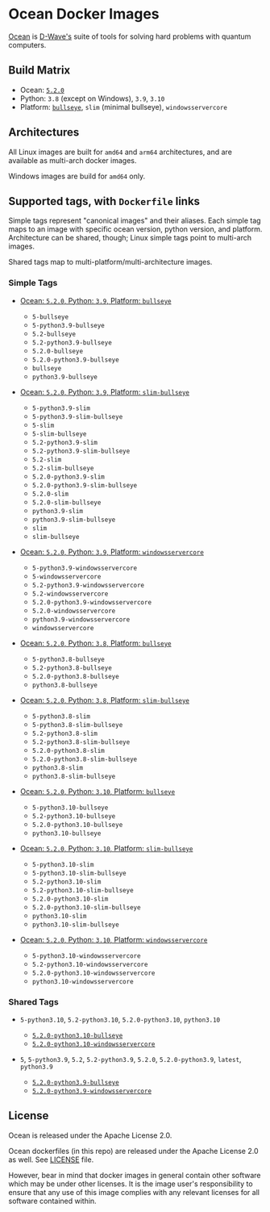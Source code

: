 # Ocean Docker Images

[Ocean](https://docs.ocean.dwavesys.com/en/stable) is
[D-Wave's](<https://www.dwavesys.com>) suite of tools for solving hard problems
with quantum computers.


## Build Matrix

- Ocean: [`5.2.0`](https://github.com/dwavesystems/dwave-ocean-sdk/releases/5.2.0)
- Python: `3.8` (except on Windows), `3.9`, `3.10`
- Platform: [`bullseye`](https://wiki.debian.org/DebianBullseye), `slim` (minimal bullseye), `windowsservercore`


## Architectures

All Linux images are built for `amd64` and `arm64` architectures, and are available
as multi-arch docker images.

Windows images are build for `amd64` only.


## Supported tags, with `Dockerfile` links

Simple tags represent "canonical images" and their aliases. Each simple tag maps
to an image with specific ocean version, python version, and platform.
Architecture can be shared, though; Linux simple tags point to multi-arch images.

Shared tags map to multi-platform/multi-architecture images.

### Simple Tags

- [Ocean: `5.2.0`, Python: `3.9`, Platform: `bullseye`](https://github.com/dwavesystems/ocean-docker/blob/master/dockerfiles/5/python3.9/bullseye/Dockerfile)
  - `5-bullseye`
  - `5-python3.9-bullseye`
  - `5.2-bullseye`
  - `5.2-python3.9-bullseye`
  - `5.2.0-bullseye`
  - `5.2.0-python3.9-bullseye`
  - `bullseye`
  - `python3.9-bullseye`

- [Ocean: `5.2.0`, Python: `3.9`, Platform: `slim-bullseye`](https://github.com/dwavesystems/ocean-docker/blob/master/dockerfiles/5/python3.9/slim-bullseye/Dockerfile)
  - `5-python3.9-slim`
  - `5-python3.9-slim-bullseye`
  - `5-slim`
  - `5-slim-bullseye`
  - `5.2-python3.9-slim`
  - `5.2-python3.9-slim-bullseye`
  - `5.2-slim`
  - `5.2-slim-bullseye`
  - `5.2.0-python3.9-slim`
  - `5.2.0-python3.9-slim-bullseye`
  - `5.2.0-slim`
  - `5.2.0-slim-bullseye`
  - `python3.9-slim`
  - `python3.9-slim-bullseye`
  - `slim`
  - `slim-bullseye`

- [Ocean: `5.2.0`, Python: `3.9`, Platform: `windowsservercore`](https://github.com/dwavesystems/ocean-docker/blob/master/dockerfiles/5/python3.9/windowsservercore/Dockerfile)
  - `5-python3.9-windowsservercore`
  - `5-windowsservercore`
  - `5.2-python3.9-windowsservercore`
  - `5.2-windowsservercore`
  - `5.2.0-python3.9-windowsservercore`
  - `5.2.0-windowsservercore`
  - `python3.9-windowsservercore`
  - `windowsservercore`

- [Ocean: `5.2.0`, Python: `3.8`, Platform: `bullseye`](https://github.com/dwavesystems/ocean-docker/blob/master/dockerfiles/5/python3.8/bullseye/Dockerfile)
  - `5-python3.8-bullseye`
  - `5.2-python3.8-bullseye`
  - `5.2.0-python3.8-bullseye`
  - `python3.8-bullseye`

- [Ocean: `5.2.0`, Python: `3.8`, Platform: `slim-bullseye`](https://github.com/dwavesystems/ocean-docker/blob/master/dockerfiles/5/python3.8/slim-bullseye/Dockerfile)
  - `5-python3.8-slim`
  - `5-python3.8-slim-bullseye`
  - `5.2-python3.8-slim`
  - `5.2-python3.8-slim-bullseye`
  - `5.2.0-python3.8-slim`
  - `5.2.0-python3.8-slim-bullseye`
  - `python3.8-slim`
  - `python3.8-slim-bullseye`

- [Ocean: `5.2.0`, Python: `3.10`, Platform: `bullseye`](https://github.com/dwavesystems/ocean-docker/blob/master/dockerfiles/5/python3.10/bullseye/Dockerfile)
  - `5-python3.10-bullseye`
  - `5.2-python3.10-bullseye`
  - `5.2.0-python3.10-bullseye`
  - `python3.10-bullseye`

- [Ocean: `5.2.0`, Python: `3.10`, Platform: `slim-bullseye`](https://github.com/dwavesystems/ocean-docker/blob/master/dockerfiles/5/python3.10/slim-bullseye/Dockerfile)
  - `5-python3.10-slim`
  - `5-python3.10-slim-bullseye`
  - `5.2-python3.10-slim`
  - `5.2-python3.10-slim-bullseye`
  - `5.2.0-python3.10-slim`
  - `5.2.0-python3.10-slim-bullseye`
  - `python3.10-slim`
  - `python3.10-slim-bullseye`

- [Ocean: `5.2.0`, Python: `3.10`, Platform: `windowsservercore`](https://github.com/dwavesystems/ocean-docker/blob/master/dockerfiles/5/python3.10/windowsservercore/Dockerfile)
  - `5-python3.10-windowsservercore`
  - `5.2-python3.10-windowsservercore`
  - `5.2.0-python3.10-windowsservercore`
  - `python3.10-windowsservercore`


### Shared Tags

- `5-python3.10`, `5.2-python3.10`, `5.2.0-python3.10`, `python3.10`
  - [`5.2.0-python3.10-bullseye`](https://github.com/dwavesystems/ocean-docker/blob/master/dockerfiles/5/python3.10/bullseye/Dockerfile)
  - [`5.2.0-python3.10-windowsservercore`](https://github.com/dwavesystems/ocean-docker/blob/master/dockerfiles/5/python3.10/windowsservercore/Dockerfile)

- `5`, `5-python3.9`, `5.2`, `5.2-python3.9`, `5.2.0`, `5.2.0-python3.9`, `latest`, `python3.9`
  - [`5.2.0-python3.9-bullseye`](https://github.com/dwavesystems/ocean-docker/blob/master/dockerfiles/5/python3.9/bullseye/Dockerfile)
  - [`5.2.0-python3.9-windowsservercore`](https://github.com/dwavesystems/ocean-docker/blob/master/dockerfiles/5/python3.9/windowsservercore/Dockerfile)



## License

Ocean is released under the Apache License 2.0.

Ocean dockerfiles (in this repo) are released under the Apache License 2.0 as well.
See [LICENSE](./LICENSE) file.

However, bear in mind that docker images in general contain other software which
may be under other licenses. It is the image user's responsibility to ensure
that any use of this image complies with any relevant licenses for all software
contained within.
